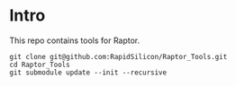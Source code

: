 # Intro

This repo contains tools for Raptor.

```
git clone git@github.com:RapidSilicon/Raptor_Tools.git
cd Raptor_Tools
git submodule update --init --recursive
```
